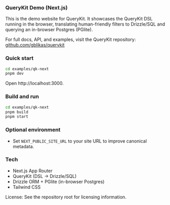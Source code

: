 ### QueryKit Demo (Next.js)

This is the demo website for QueryKit. It showcases the QueryKit DSL running in the browser, translating human-friendly filters to Drizzle/SQL and querying an in-browser Postgres (PGlite).

For full docs, API, and examples, visit the QueryKit repository: [github.com/gblikas/querykit](https://github.com/gblikas/querykit)

### Quick start

```bash
cd examples/qk-next
pnpm dev
```

Open http://localhost:3000.

### Build and run

```bash
cd examples/qk-next
pnpm build
pnpm start
```

### Optional environment

- Set `NEXT_PUBLIC_SITE_URL` to your site URL to improve canonical metadata.

### Tech

- Next.js App Router
- QueryKit (DSL → Drizzle/SQL)
- Drizzle ORM + PGlite (in-browser Postgres)
- Tailwind CSS

License: See the repository root for licensing information.
